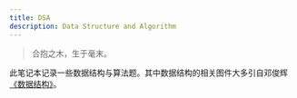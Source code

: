 ```yaml
---
title: DSA
description: Data Structure and Algorithm
---
```


> 合抱之木，生于毫末。

此笔记本记录一些数据结构与算法题。其中数据结构的相关图件大多引自邓俊辉[《数据结构》](https://dsa.cs.tsinghua.edu.cn/~deng/ds/dsacpp/index.htm)。

